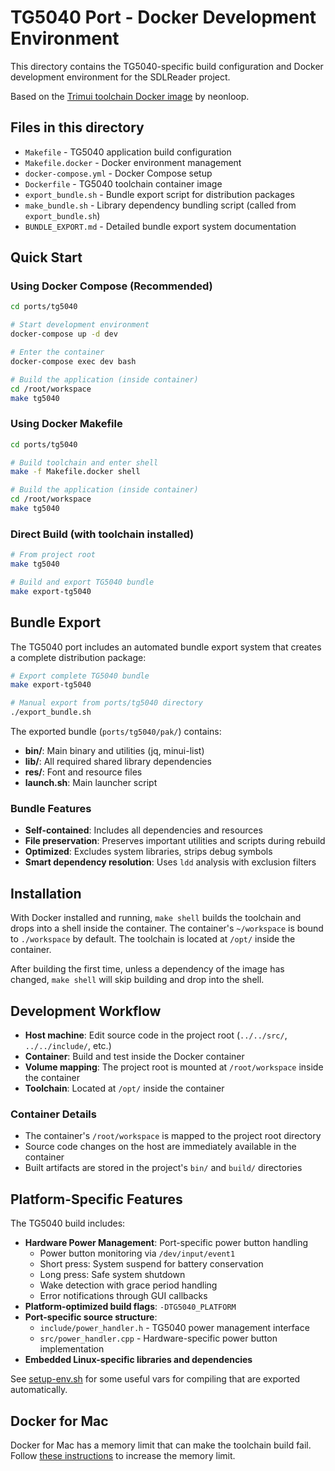 # TG5040 Port - Docker Development Environment

This directory contains the TG5040-specific build configuration and Docker development environment for the SDLReader project.

Based on the [Trimui toolchain Docker image](https://git.crowdedwood.com/trimui-toolchain/) by neonloop.

## Files in this directory
- `Makefile` - TG5040 application build configuration
- `Makefile.docker` - Docker environment management
- `docker-compose.yml` - Docker Compose setup  
- `Dockerfile` - TG5040 toolchain container image
- `export_bundle.sh` - Bundle export script for distribution packages
- `make_bundle.sh` - Library dependency bundling script (called from `export_bundle.sh`)
- `BUNDLE_EXPORT.md` - Detailed bundle export system documentation

## Quick Start

### Using Docker Compose (Recommended)
```bash
cd ports/tg5040

# Start development environment
docker-compose up -d dev

# Enter the container
docker-compose exec dev bash

# Build the application (inside container)
cd /root/workspace
make tg5040
```

### Using Docker Makefile
```bash
cd ports/tg5040

# Build toolchain and enter shell
make -f Makefile.docker shell

# Build the application (inside container)  
cd /root/workspace
make tg5040
```

### Direct Build (with toolchain installed)
```bash
# From project root
make tg5040

# Build and export TG5040 bundle
make export-tg5040
```

## Bundle Export

The TG5040 port includes an automated bundle export system that creates a complete distribution package:

```bash
# Export complete TG5040 bundle
make export-tg5040

# Manual export from ports/tg5040 directory
./export_bundle.sh
```

The exported bundle (`ports/tg5040/pak/`) contains:
- **bin/**: Main binary and utilities (jq, minui-list) 
- **lib/**: All required shared library dependencies
- **res/**: Font and resource files
- **launch.sh**: Main launcher script

### Bundle Features
- **Self-contained**: Includes all dependencies and resources
- **File preservation**: Preserves important utilities and scripts during rebuild
- **Optimized**: Excludes system libraries, strips debug symbols
- **Smart dependency resolution**: Uses `ldd` analysis with exclusion filters

## Installation

With Docker installed and running, `make shell` builds the toolchain and drops into a shell inside the container. The container's `~/workspace` is bound to `./workspace` by default. The toolchain is located at `/opt/` inside the container.

After building the first time, unless a dependency of the image has changed, `make shell` will skip building and drop into the shell.

## Development Workflow

- **Host machine**: Edit source code in the project root (`../../src/`, `../../include/`, etc.)
- **Container**: Build and test inside the Docker container
- **Volume mapping**: The project root is mounted at `/root/workspace` inside the container
- **Toolchain**: Located at `/opt/` inside the container

### Container Details
- The container's `/root/workspace` is mapped to the project root directory
- Source code changes on the host are immediately available in the container
- Built artifacts are stored in the project's `bin/` and `build/` directories

## Platform-Specific Features
The TG5040 build includes:
- **Hardware Power Management**: Port-specific power button handling
  - Power button monitoring via `/dev/input/event1`
  - Short press: System suspend for battery conservation
  - Long press: Safe system shutdown
  - Wake detection with grace period handling
  - Error notifications through GUI callbacks
- **Platform-optimized build flags**: `-DTG5040_PLATFORM`
- **Port-specific source structure**: 
  - `include/power_handler.h` - TG5040 power management interface
  - `src/power_handler.cpp` - Hardware-specific power button implementation
- **Embedded Linux-specific libraries and dependencies**

See [setup-env.sh](./support/setup-env.sh) for some useful vars for compiling that are exported automatically.

## Docker for Mac

Docker for Mac has a memory limit that can make the toolchain build fail. Follow [these instructions](https://docs.docker.com/docker-for-mac/) to increase the memory limit.
